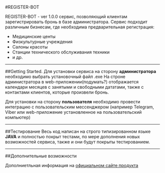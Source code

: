 #REGISTER-BOT

REGISTER-BOT - ver 1.0.0 сервис, позволяющий клиентам зарегистрировать бронь в базе администратора.
Сервис подходит различным бизнесам, где необходима предварительная регистрация:

- Медицинские центы
- Физкультурные учреждения
- Салоны красоты
- Станции технического обслуживания техники
- и др.

___









##Getting Started.
Для установки сервиса на сторону __администратора__ необходимо выбрать установочный файл .exe
На строне администратора в web-приложении(подумать?) отображается календари месяцев с занятыми и свободными дататами, также с контактами клиентов, которые произвели бронь.

Для установки на сторону __пользователя__ необходимо провести интеграцию с пользовательским мессенджером (например Telegram, Viber или web-приложение установленное на пользовательский компьютер)

___


##Тестирование
Весь код написан на строго типизированном языке __JAVA__ и полностью покрыт тестами, по мере дополнения новых возможностей сервиса, также и они будут покрыты тестированием.

___


##Дополнительные возможности

Дополниетльная информация на [официальном сайте продукта](http://register-bot.online/)